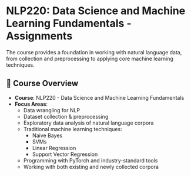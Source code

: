 # NLP220: Data Science and Machine Learning Fundamentals - Assignments

The course provides a foundation in working with natural language data, from collection and preprocessing to applying core machine learning techniques.

## 📘 Course Overview

- **Course**: NLP220 - Data Science and Machine Learning Fundamentals  
- **Focus Areas**:
  - Data wrangling for NLP
  - Dataset collection & preprocessing  
  - Exploratory data analysis of natural language corpora  
  - Traditional machine learning techniques:
    - Naive Bayes
    - SVMs
    - Linear Regression
    - Support Vector Regression  
  - Programming with PyTorch and industry-standard tools  
  - Working with both existing and newly collected corpora  
